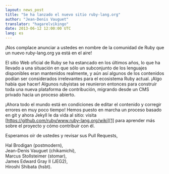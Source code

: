 ```yaml
---
layout: news_post
title: "Se ha lanzado el nuevo sitio ruby-lang.org"
author: "Jean-Denis Vauguet"
translator: "hagarelvikingo"
date: 2013-06-12 12:00:00 UTC
lang: es
---
```


¡Nos complace anunciar a ustedes en nombre de la comunidad de Ruby que un
nuevo ruby-lang.org ya está en el aire!

El sitio Web oficial de Ruby se ha estancado en los últimos años, lo que
ha llevado a una situación en que sólo un subconjunto de los lenguajes
disponibles eran mantenidos realmente, y aún así algunos de los contenidos
podían ser considerados irrelevantes para el ecosistema Ruby actual. ¡Algo
había que hacer! Algunos rubyistas se reunieron entonces para construir
toda una nueva plataforma de contribución, migrando desde un CMS privado
hacia un proceso abierto.

¡Ahora todo el mundo está en condiciones de editar el contenido y corregir
errores en muy poco tiempo! Hemos puesto en marcha un proceso basado en git
y ahora Jekyll le da vida al sitio: visita
[https://github.com/ruby/www.ruby-lang.org/wiki][1] para aprender más
sobre el proyecto y cómo contribuir con él.

Esperamos oír de ustedes y revisar sus Pull Requests,

Hal Brodigan (postmodern),<br />
Jean-Denis Vauguet (chikamichi),<br />
Marcus Stollsteimer (stomar),<br />
James Edward Gray II (JEG2),<br />
Hiroshi Shibata (hsbt).


[1]: https://github.com/ruby/www.ruby-lang.org/wiki
